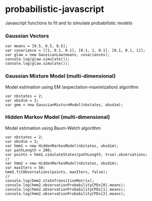# probabilistic-javascript

Javascript functions to fit and to simulate probabilistic models


### Gaussian Vectors

    var means = [0.5, 0.5, 0.5];
    var covariance = [[1, 0.1, 0.1], [0.1, 1, 0.1], [0.1, 0.1, 1]];
    var glaw = new GaussianLaw(means, covariances);
    console.log(glaw.simulate());
    console.log(glaw.simulate());

### Gaussian Mixture Model (multi-dimensional)
Model estimation using EM (expectation-maximization) algorithm

    var nbstates = 2;
    var obsdim = 3;
    var gmm = new GaussianMixtureModel(nbstates, obsdim);

### Hidden Markov Model (multi-dimensional)
Model estimation using Baum-Welch algorithm

    var nbstates = 2;
    var obsdim = 3;
    var hmm1 = new HiddenMarkovModel(nbstates, obsdim);
    var pathLength = 200;
    var points = hmm1.simulateStates(pathLength, true).observations;
    //
    var hmm2 = new HiddenMarkovModel(nbstates, obsdim);
    var maxIters = 50;
    hmm2.fitObservations(points, maxIters, false);
    //
    console.log(hmm2.stateTransitionMatrix);
    console.log(hmm2.observationProbabilityCPDs[0].means);
    console.log(hmm2.observationProbabilityCPDs[1].means);
    console.log(hmm2.observationProbabilityCPDs[2].means);